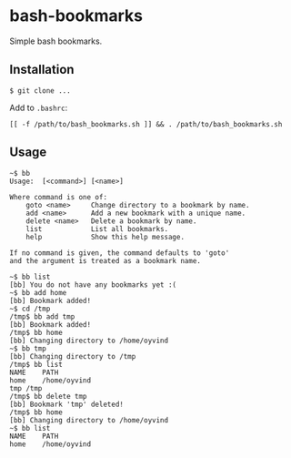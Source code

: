 # bash-bookmarks

Simple bash bookmarks.

## Installation

    $ git clone ...

Add to `.bashrc`:

    [[ -f /path/to/bash_bookmarks.sh ]] && . /path/to/bash_bookmarks.sh

## Usage

	~$ bb
    Usage:  [<command>] [<name>]

    Where command is one of:
        goto <name>     Change directory to a bookmark by name.
        add <name>      Add a new bookmark with a unique name.
        delete <name>   Delete a bookmark by name.
        list            List all bookmarks.
        help            Show this help message.

    If no command is given, the command defaults to 'goto'
    and the argument is treated as a bookmark name.

    ~$ bb list
    [bb] You do not have any bookmarks yet :(
    ~$ bb add home
    [bb] Bookmark added!
    ~$ cd /tmp
    /tmp$ bb add tmp
    [bb] Bookmark added!
    /tmp$ bb home
    [bb] Changing directory to /home/oyvind
    ~$ bb tmp
    [bb] Changing directory to /tmp
    /tmp$ bb list
    NAME	PATH
    home	/home/oyvind
    tmp	/tmp
    /tmp$ bb delete tmp
    [bb] Bookmark 'tmp' deleted!
    /tmp$ bb home
    [bb] Changing directory to /home/oyvind
    ~$ bb list
    NAME	PATH
    home	/home/oyvind
